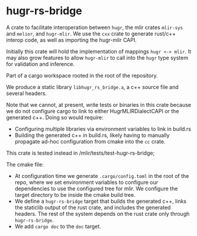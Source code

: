 # hugr-rs-bridge

A crate to facilitate interoperation between `hugr`, the mlir crates `mlir-sys` and `melior`, and `hugr-mlir`. We use the `cxx` crate to generate rust/c++ interop code, as well as importing the hugr-mlir CAPI.

Initially this crate will hold the implementation of mappings `hugr <-> mlir`. It may also grow features to allow `hugr-mlir` to call into the `hugr` type system for validation and inference.

Part of a cargo workspace rooted in the root of the repository.

We produce a static library `libhugr_rs_bridge.a`, a c++ source file and several headers. 

Note that we cannot, at present, write tests or binaries in this crate because
we do not configure cargo to link to either HugrMLIRDialectCAPI or the generated
c++. Doing so would require:
 * Configuring multiple libraries via environment variables to link in build.rs
 * Building the generated c++ in build.rs, likely having to manually propagate
   ad-hoc configuration from cmake into the `cc` crate.
   
This crate is tested instead in /mlir/tests/test-hugr-rs-bridge;

The cmake file:
 * At configuration time we generate `.cargo/config.toml` in the root of the repo, where we set environment variables to configure our dependencies to use the configured tree for mlir. We configure the target directory to be inside the cmake build tree.
 * We define a `hugr-rs-bridge` target that builds the generated c++, links the staticlib output of the rust crate, and includes the generated headers. The rest of the system depends on the rust crate only through `hugr-rs-bridge`.
 * We add `cargo doc` to the `doc` target.





